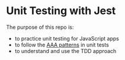 # Unit Testing with Jest

The purpose of this repo is:

- to practice unit testing for JavaScript apps
- to follow the [AAA patterns](https://github.com/goldbergyoni/javascript-testing-best-practices#-%EF%B8%8F-12-structure-tests-by-the-aaa-pattern) in unit tests
- to understand and use the TDD approach
